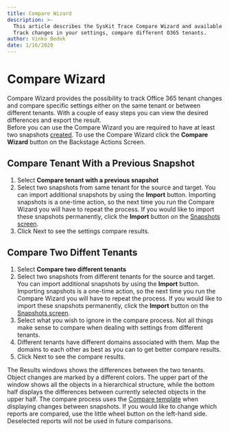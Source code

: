 ```yaml
---
title: Compare Wizard
description: >-
  This article describes the SysKit Trace Compare Wizard and available comparison types.
  Track changes in your settings, compare different O365 tenants.  
author: Vinko Bedek
date: 1/16/2020
---
```


# Compare Wizard

Compare Wizard provides the possibility to track Office 365 tenant changes and compare specific settings either on the same tenant or between different tenants.
With a couple of easy steps you can view the desired differences and export the result.  
Before you can use the Compare Wizard you are required to have at least two snapshots [created](../create-office-365-snapshots/manual-snapshot.md).
To use the Compare Wizard click the **Compare Wizard** button on the Backstage Actions Screen.

## Compare Tenant With a Previous Snapshot
1. Select **Compare tenant with a previous snapshot**
2. Select two snapshots from same tenant for the source and target.
You can import additional snapshots by using the **Import** button.
Importing snapshots is a one-time action, so the next time you run the Compare Wizard you will have to repeat the process.
If you would like to import these snapshots permanently, click the **Import** button on the [Snapshots screen](../create-office-365-snapshots/snapshots-screen.md).
3. Click Next to see the settings compare results.

## Compare Two Diffent Tenants
1. Select **Compare two different tenants**
2. Select two snapshots from different tenants for the source and target.
You can import additional snapshots by using the **Import** button.
Importing snapshots is a one-time action, so the next time you run the Compare Wizard you will have to repeat the process.
If you would like to import these snapshots permanently, click the **Import** button on the [Snapshots screen](../create-office-365-snapshots/snapshots-screen.md).
3. Select what you wish to ignore in the compare process. Not all things make sense to compare when dealing with settings from different tenants.
4. Different tenants have different domains associated with them. Map the domains to each other as best as you can to get better compare results.
5. Click Next to see the compare results.

The Results windows shows the differences between the two tenants. Object changes are marked by a different colors. The upper part of the window shows all the objects in a hierarchical structure, while the bottom half displays the differences between currently selected objects in the upper half.
The compare process uses the [Compare template]() when displaying changes between snapshots. If you would like to change which reports are compared, use the little wheel button on the left-hand side. Deselected reports will not be used in future comparisons.

